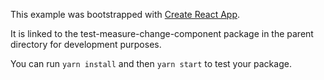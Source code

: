 This example was bootstrapped with [Create React App](https://github.com/facebook/create-react-app).

It is linked to the test-measure-change-component package in the parent directory for development purposes.

You can run `yarn install` and then `yarn start` to test your package.
